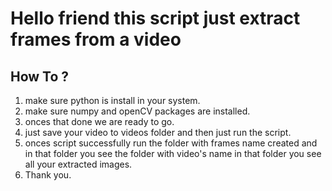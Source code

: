 # Hello friend this script just extract frames from a video 

## How To ?

1. make sure python is install in your system.
2. make sure numpy and openCV packages are installed.
3. onces that done we are ready to go.
4. just save your video to videos folder and then just run the script.
5. onces script successfully run the folder with frames name created and in that folder you see the folder with video's name in that folder you see all your extracted images.
6. Thank you.
